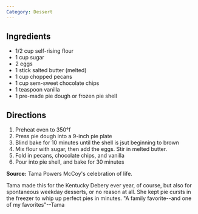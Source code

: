 ```yaml
---
Category: Dessert
---
```


## Ingredients

 - 1/2 cup self-rising flour
 - 1 cup sugar
 - 2 eggs
 - 1 stick salted butter (melted)
 - 1 cup chopped pecans
 - 1 cup sem-sweet chocolate chips
 - 1 teaspoon vanilla
 - 1 pre-made pie dough or frozen pie shell

## Directions

1. Preheat oven to 350&deg;f
2. Press pie dough into a 9-inch pie plate
3. Blind bake for 10 minutes until the shell is jsut beginning to brown
4. Mix flour with sugar, then add the eggs. Stir in melted butter.
5. Fold in pecans, chocolate chips, and vanilla
6. Pour into pie shell, and bake for 30 minutes

**Source:** Tama Powers McCoy's celebration of life.

Tama made this for the Kentucky Debery ever year, of course, but also for spontaneous weekday desserts, or no reason at all. She kept pie cursts in the freezer to whip up perfect pies in minutes. "A family favorite--and one of my favorites"--Tama